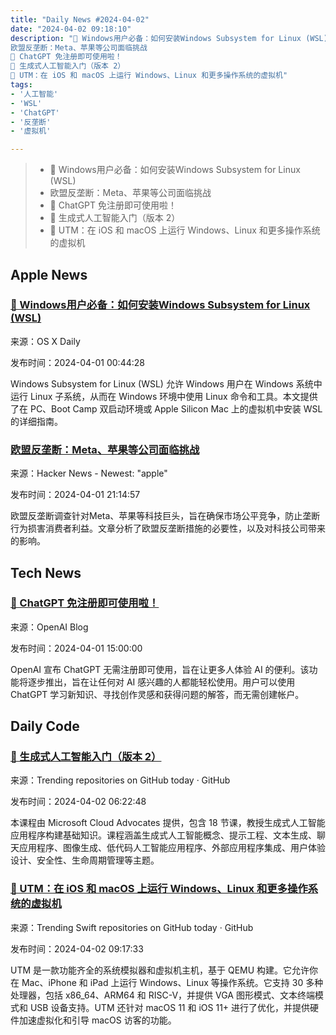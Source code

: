 ```yaml
---
title: "Daily News #2024-04-02"
date: "2024-04-02 09:18:10"
description: "🌟 Windows用户必备：如何安装Windows Subsystem for Linux (WSL)
欧盟反垄断：Meta、苹果等公司面临挑战
🎉 ChatGPT 免注册即可使用啦！
🌟 生成式人工智能入门（版本 2）
🚀 UTM：在 iOS 和 macOS 上运行 Windows、Linux 和更多操作系统的虚拟机"
tags: 
- '人工智能'
- 'WSL'
- 'ChatGPT'
- '反垄断'
- '虚拟机'

---
```


> - 🌟 Windows用户必备：如何安装Windows Subsystem for Linux (WSL)
> - 欧盟反垄断：Meta、苹果等公司面临挑战
> - 🎉 ChatGPT 免注册即可使用啦！
> - 🌟 生成式人工智能入门（版本 2）
> - 🚀 UTM：在 iOS 和 macOS 上运行 Windows、Linux 和更多操作系统的虚拟机

## Apple News

### [🌟 Windows用户必备：如何安装Windows Subsystem for Linux (WSL)](https://osxdaily.com/2024/03/31/how-install-windows-wsl/)

来源：OS X Daily

发布时间：2024-04-01 00:44:28

Windows Subsystem for Linux (WSL) 允许 Windows 用户在 Windows 系统中运行 Linux 子系统，从而在 Windows 环境中使用 Linux 命令和工具。本文提供了在 PC、Boot Camp 双启动环境或 Apple Silicon Mac 上的虚拟机中安装 WSL 的详细指南。

### [欧盟反垄断：Meta、苹果等公司面临挑战](https://ianbetteridge.com/2024/04/01/antitrust-meta-apple-and-more/)

来源：Hacker News - Newest: "apple"

发布时间：2024-04-01 21:14:57

欧盟反垄断调查针对Meta、苹果等科技巨头，旨在确保市场公平竞争，防止垄断行为损害消费者利益。文章分析了欧盟反垄断措施的必要性，以及对科技公司带来的影响。

## Tech News

### [🎉 ChatGPT 免注册即可使用啦！](https://openai.com/blog/start-using-chatgpt-instantly)

来源：OpenAI Blog

发布时间：2024-04-01 15:00:00

OpenAI 宣布 ChatGPT 无需注册即可使用，旨在让更多人体验 AI 的便利。该功能将逐步推出，旨在让任何对 AI 感兴趣的人都能轻松使用。用户可以使用 ChatGPT 学习新知识、寻找创作灵感和获得问题的解答，而无需创建帐户。

## Daily Code

### [🌟 生成式人工智能入门（版本 2）](https://github.com/microsoft/generative-ai-for-beginners)

来源：Trending repositories on GitHub today · GitHub

发布时间：2024-04-02 06:22:48

本课程由 Microsoft Cloud Advocates 提供，包含 18 节课，教授生成式人工智能应用程序构建基础知识。课程涵盖生成式人工智能概念、提示工程、文本生成、聊天应用程序、图像生成、低代码人工智能应用程序、外部应用程序集成、用户体验设计、安全性、生命周期管理等主题。

### [🚀 UTM：在 iOS 和 macOS 上运行 Windows、Linux 和更多操作系统的虚拟机](https://github.com/utmapp/UTM)

来源：Trending Swift repositories on GitHub today · GitHub

发布时间：2024-04-02 09:17:33

UTM 是一款功能齐全的系统模拟器和虚拟机主机，基于 QEMU 构建。它允许你在 Mac、iPhone 和 iPad 上运行 Windows、Linux 等操作系统。它支持 30 多种处理器，包括 x86_64、ARM64 和 RISC-V，并提供 VGA 图形模式、文本终端模式和 USB 设备支持。UTM 还针对 macOS 11 和 iOS 11+ 进行了优化，并提供硬件加速虚拟化和引导 macOS 访客的功能。
